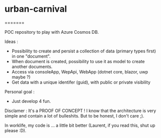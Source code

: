# urban-carnival
=======

POC repository to play with Azure Cosmos DB. 

Ideas :
* Possibility to create and persist a collection of data (primary types first) in one "document". 
* When document is created, possibility to use it as model to create another documents. 
* Access via consoleApp, WepApi, WebApp (dotnet core, blazor, uwp maybe ?) 
* Get data with a unique identifer (guid), with public or private visibility
 

Personal goal : 
* Just develop 4 fun. 

Disclamer : It's a PROOF OF CONCEPT ! I know that the architecture is very simple and contain a lot of bulleshits. But to be honest, I don't care ;). 

In worklife, my code is ... a little bit better (Laurent, if you read this, shut up please :D). 
